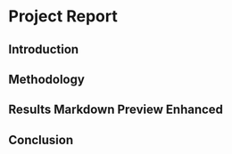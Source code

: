 # Project Report 

##  Introduction 

## Methodology

## Results Markdown Preview Enhanced

## Conclusion 